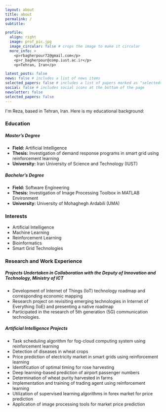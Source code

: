 ```yaml
---
layout: about
title: about
permalink: /
subtitle:  

profile:
  align: right
  image: prof_pic.jpg
  image_circular: false # crops the image to make it circular
  more_info: >
    <p>rbagherpour72@gmail.com</p>
    <p>r_bagherpour@comp.iust.ac.ir</p>
    <p>Tehran, Iran</p>

latest_posts: false
news: false # includes a list of news items
selected_papers: false # includes a list of papers marked as "selected={true}"
social: false # includes social icons at the bottom of the page
newsletter: false
selected_papers: false
---
```




<!-- Add an empty line here -->


I'm Reza, based in Tehran, Iran. Here is my educational background:

### **Education**

##### Master’s Degree
- **Field:** Artificial Intelligence
- **Thesis:** Investigation of demand response programs in smart grid using reinforcement learning
- **University:** Iran University of Science and Technology (IUST)

##### Bachelor’s Degree
- **Field:** Software Engineering
- **Thesis:** Investigation of Image Processing Toolbox in MATLAB Environment
- **University:** University of Mohaghegh Ardabili (UMA)


### **Interests**

- Artificial Intelligence
- Machine Learning
- Reinforcement Learning
- Bioinformatics
- Smart Grid Technologies


### **Research and Work Experience**

##### Projects Undertaken in Collaboration with the Deputy of Innovation and Technology, Ministry of ICT
- Development of Internet of Things (IoT) technology roadmap and corresponding economic mapping
- Research project on revisiting emerging technologies in Internet of Everything (IoE) and presenting a native roadmap
- Participated in the research of 5th generation (5G) communication technologies.

##### Artificial Intelligence Projects
- Task scheduling algorithm for fog-cloud computing system using reinforcement learning
- Detection of diseases in wheat crops
- Price prediction of electricity market in smart grids using reinforcement learning
- Identification of optimal timing for rose harvesting
- Deep learning-based prediction of airport passenger numbers
- Determination of wheat purity harvested in farms
- Implementation and training of trading agent using reinforcement learning
- Utilization of supervised learning algorithms in forex market for price prediction
- Application of image processing tools for market price prediction



